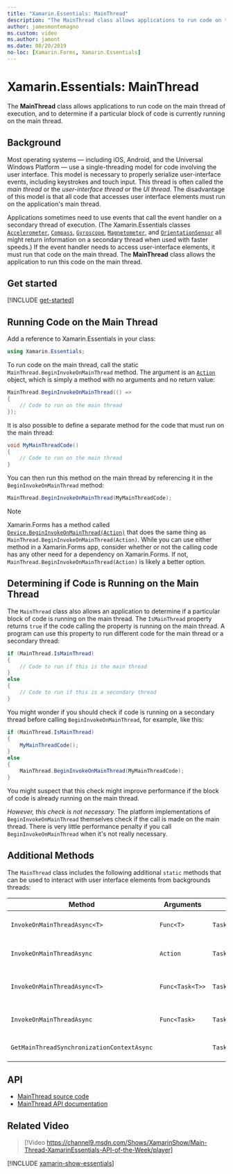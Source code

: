 ```yaml
---
title: "Xamarin.Essentials: MainThread"
description: "The MainThread class allows applications to run code on the main execution thread."
author: jamesmontemagno
ms.custom: video
ms.author: jamont
ms.date: 08/20/2019
no-loc: [Xamarin.Forms, Xamarin.Essentials]
---
```


# Xamarin.Essentials: MainThread

The **MainThread** class allows applications to run code on the main thread of execution, and to determine if a particular block of code is currently running on the main thread.

## Background

Most operating systems — including iOS, Android, and the Universal Windows Platform — use a single-threading model for code involving the user interface. This model is necessary to properly serialize user-interface events, including keystrokes and touch input. This thread is often called the _main thread_ or the _user-interface thread_ or the _UI thread_. The disadvantage of this model is that all code that accesses user interface elements must run on the application's main thread.

Applications sometimes need to use events that call the event handler on a secondary thread of execution. (The Xamarin.Essentials classes [`Accelerometer`](accelerometer.md), [`Compass`](compass.md), [`Gyroscope`](gyroscope.md), [`Magnetometer`](magnetometer.md), and [`OrientationSensor`](orientation-sensor.md) all might return information on a secondary thread when used with faster speeds.) If the event handler needs to access user-interface elements, it must run that code on the main thread. The **MainThread** class allows the application to run this code on the main thread.

## Get started

[!INCLUDE [get-started](includes/get-started.md)]

## Running Code on the Main Thread

Add a reference to Xamarin.Essentials in your class:

```csharp
using Xamarin.Essentials;
```

To run code on the main thread, call the static `MainThread.BeginInvokeOnMainThread` method. The argument is an [`Action`](xref:System.Action) object, which is simply a method with no arguments and no return value:

```csharp
MainThread.BeginInvokeOnMainThread(() =>
{
    // Code to run on the main thread
});
```

It is also possible to define a separate method for the code that must run on the main thread:

```csharp
void MyMainThreadCode()
{
    // Code to run on the main thread
}
```

You can then run this method on the main thread by referencing it in the `BeginInvokeOnMainThread` method:

```csharp
MainThread.BeginInvokeOnMainThread(MyMainThreadCode);
```

> [!NOTE]
> Xamarin.Forms has a method called
> [`Device.BeginInvokeOnMainThread(Action)`](/dotnet/api/xamarin.forms.device.begininvokeonmainthread)
> that does the same thing as `MainThread.BeginInvokeOnMainThread(Action)`.
> While you can use either method in a Xamarin.Forms app, consider whether
> or not the calling code has any other need for a dependency on
> Xamarin.Forms. If not, `MainThread.BeginInvokeOnMainThread(Action)`
> is likely a better option.

## Determining if Code is Running on the Main Thread

The `MainThread` class also allows an application to determine if a particular block of code is running on the main thread. The `IsMainThread` property returns `true` if the code calling the property is running on the main thread. A program can use this property to run different code for the main thread or a secondary thread:

```csharp
if (MainThread.IsMainThread)
{
    // Code to run if this is the main thread
}
else
{
    // Code to run if this is a secondary thread
}
```

You might wonder if you should check if code is running on a secondary thread before calling `BeginInvokeOnMainThread`, for example, like this:

```csharp
if (MainThread.IsMainThread)
{
    MyMainThreadCode();
}
else
{
    MainThread.BeginInvokeOnMainThread(MyMainThreadCode);
}
```

You might suspect that this check might improve performance if the block of code is already running on the main thread.

_However, this check is not necessary._ The platform implementations of `BeginInvokeOnMainThread` themselves check if the call is made on the main thread. There is very little performance penalty if you call `BeginInvokeOnMainThread` when it's not really necessary.

## Additional Methods

The `MainThread` class includes the following additional `static` methods that can be used to interact with user interface elements from backgrounds threads:

| Method | Arguments | Returns | Purpose |
|---|---|---|---|
| `InvokeOnMainThreadAsync<T>` | `Func<T>` | `Task<T>` | Invokes a `Func<T>` on the main thread, and waits for it to complete. |
| `InvokeOnMainThreadAsync` | `Action` | `Task` | Invokes an `Action` on the main thread, and waits for it to complete. |
| `InvokeOnMainThreadAsync<T>`| `Func<Task<T>>` | `Task<T>` | Invokes a `Func<Task<T>>` on the main thread, and waits for it to complete. |
| `InvokeOnMainThreadAsync` | `Func<Task>` | `Task` | Invokes a `Func<Task>` on the main thread, and waits for it to complete. |
| `GetMainThreadSynchronizationContextAsync` | | `Task<SynchronizationContext>` | Returns the `SynchronizationContext` for the main thread. |

## API

- [MainThread source code](https://github.com/xamarin/Essentials/tree/main/Xamarin.Essentials/MainThread)
- [MainThread API documentation](xref:Xamarin.Essentials.MainThread)

## Related Video

> [!Video https://channel9.msdn.com/Shows/XamarinShow/Main-Thread-XamarinEssentials-API-of-the-Week/player]

[!INCLUDE [xamarin-show-essentials](includes/xamarin-show-essentials.md)]
